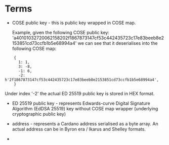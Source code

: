 # Terms

- COSE public key - this is public key wrapped in COSE map.

  Example, given the following COSE public key: 'a40101032720062158202f1867873147cf53c442435723c17e83beeb8e2153851cd73ccfb1b5e68994a4'
  we can see that it deserialises into the following COSE map:
  
```
    {
      1: 1,
      3: -8,
      -1: 6,
      -2: h'2f1867873147cf53c442435723c17e83beeb8e2153851cd73ccfb1b5e68994a4',
    }
```

  Under index '-2' the actual  ED 25519 public key is stored in HEX format.

- ED 25519 public key - represents Edwards-curve Digital Signature Algorithm (EdDSA 25519) key without COSE map wrapper (underlying cryptographic public key)

- address - represents a Cardano address serialised as a byte array. An actual address can be in Byron era / Ikarus and Shelley formats.

- 
